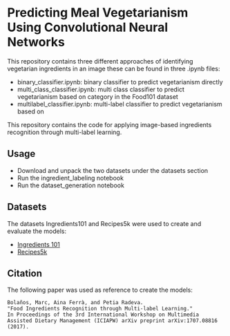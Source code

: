 # Predicting Meal Vegetarianism Using Convolutional Neural Networks

This repository contains three different approaches of identifying vegetarian ingredients in an image these can be found in three .ipynb files:
* binary_classifier.ipynb: binary classifier to predict vegetarianism directly
* multi_class_classifier.ipynb: multi class classifier to predict vegetarianism based on category in the Food101 dataset
* multilabel_classifier.ipynb: multi-label classifier to predict vegetarianism based on 

This repository contains the code for applying image-based ingredients recognition through multi-label learning.

## Usage

* Download and unpack the two datasets under the datasets section 
* Run the ingredient_labeling notebook
* Run the dataset_generation notebook

## Datasets

The datasets Ingredients101 and Recipes5k were used to create and evaluate the models:
* [Ingredients 101](http://www.ub.edu/cvub/ingredients101/)
* [Recipes5k](http://www.ub.edu/cvub/recipes5k/)

## Citation

The following paper was used as reference to create the models:

```
Bolaños, Marc, Aina Ferrà, and Petia Radeva. 
"Food Ingredients Recognition through Multi-label Learning." 
In Proceedings of the 3rd International Workshop on Multimedia Assisted Dietary Management (ICIAPW) arXiv preprint arXiv:1707.08816 (2017).
```

